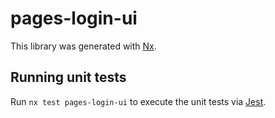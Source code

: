 # pages-login-ui

This library was generated with [Nx](https://nx.dev).

## Running unit tests

Run `nx test pages-login-ui` to execute the unit tests via [Jest](https://jestjs.io).

